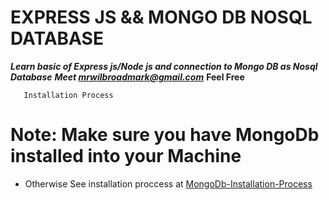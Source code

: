 # EXPRESS JS && MONGO DB NOSQL DATABASE
***Learn basic of Express js/Node js and connection to Mongo DB as Nosql Database***
***Meet mrwilbroadmark@gmail.com*** <strong>Feel Free</strong>

```script
   Installation Process
```
# Note: Make sure you have MongoDb installed into your Machine
- Otherwise See installation proccess at [MongoDb-Installation-Process](https://www.mongodb.com/docs/manual/tutorial/install-mongodb-on-windows/)

    
